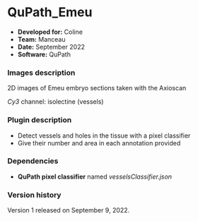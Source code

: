 # QuPath_Emeu

* **Developed for:** Coline
* **Team:** Manceau
* **Date:** September 2022
* **Software:** QuPath

### Images description

2D images of Emeu embryo sections taken with the Axioscan

*Cy3* channel: isolectine (vessels)

### Plugin description

* Detect vessels and holes in the tissue with a pixel classifier
* Give their number and area in each annotation provided

### Dependencies

* **QuPath pixel classifier** named *vesselsClassifier.json*

### Version history

Version 1 released on September 9, 2022.
